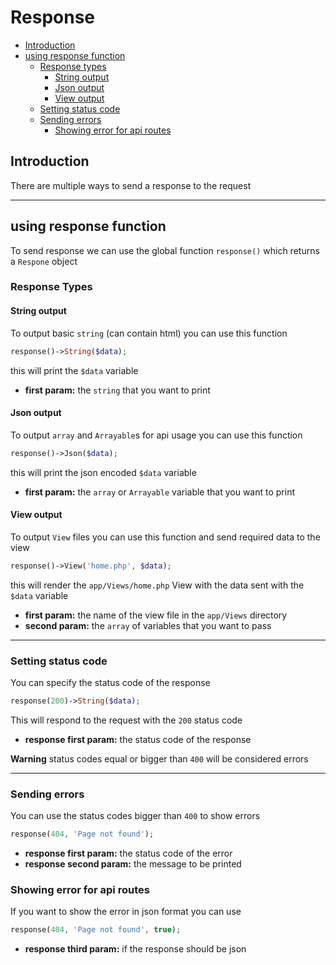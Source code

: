 # Response

- [Introduction](#introduction)
- [using response function](#using-response-function)
  - [Response types](#response-types)
    - [String output](#string-output)
    - [Json output](#json-output)
    - [View output](#view-output)
  - [Setting status code](#setting-status-code)
  - [Sending errors](#sending-errors)
    - [Showing error for api routes](#showing-error-for-api-routes)

## Introduction

There are multiple ways to send a response to the request

-----

## using response function

To send response we can use the global function `response()` which returns a `Respone` object

### Response Types

#### String output

To output basic `string` (can contain html) you can use this function

```php
response()->String($data);
```

this will print the `$data` variable

- **first param:** the `string` that you want to print

#### Json output

To output `array` and `Arrayable`s for api usage you can use this function

```php
response()->Json($data);
```

this will print the json encoded `$data` variable

- **first param:** the `array` or `Arrayable` variable that you want to print

#### View output

To output `View` files you can use this function and send required data to the view

```php
response()->View('home.php', $data);
```

this will render the `app/Views/home.php` View with the data sent with the `$data` variable

- **first param:** the name of the view file in the `app/Views` directory
- **second param:** the `array` of variables that you want to pass

-----

### Setting status code

You can specify the status code of the response

```php
response(200)->String($data);
```

This will respond to the request with the `200` status code  

- **response first param:** the status code of the response

**Warning** status codes equal or bigger than `400` will be considered errors

-----

### Sending errors

You can use the status codes bigger than `400` to show errors

```php
response(404, 'Page not found');
```

- **response first param:** the status code of the error
- **response second param:** the message to be printed

### Showing error for api routes

If you want to show the error in json format you can use

```php
response(404, 'Page not found', true);
```

- **response third param:** if the response should be json
